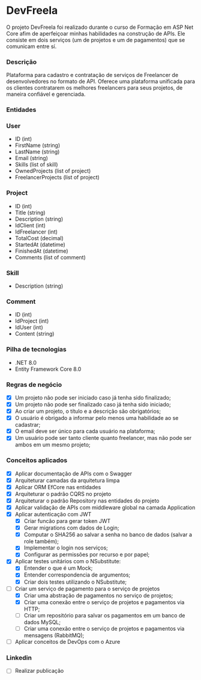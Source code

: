 # DevFreela

<p>O projeto DevFreela foi realizado durante o curso de Formação em ASP Net Core afim de aperfeiçoar minhas habilidades na construção de APIs. Ele consiste em dois serviços (um de projetos e um de pagamentos) que se comunicam entre sí. </p>

### Descrição
<p>Plataforma para cadastro e contratação de serviços de Freelancer de desenvolvedores no formato de API. Oferece uma plataforma unificada para os clientes contratarem os melhores freelancers para seus projetos, de maneira confiável e gerenciada.</p>

### Entidades

<h3>User</h3>

- ID (int)
- FirstName (string)
- LastName (string)
- Email (string)
- Skills (list of skill)
- OwnedProjects (list of project)
- FreelancerProjects (list of project)

<h3>Project</h3>

- ID (int)
- Title (string)
- Description (string)
- IdClient (int)
- IdFreelancer (int)
- TotalCost (decimal)
- StartedAt (datetime)
- FinishedAt (datetime)
- Comments (list of comment)

<h3>Skill</h3>

- Description (string)

<h3>Comment</h3>

- ID (int)
- IdProject (int)
- IdUser (int)
- Content (string)


### Pilha de tecnologias

- .NET 8.0
- Entity Framework Core 8.0

### Regras de negócio
- [x] Um projeto não pode ser iniciado caso já tenha sido finalizado;
- [x] Um projeto não pode ser finalizado caso já tenha sido iniciado;
- [x] Ao criar um projeto, o título e a descrição são obrigatórios;
- [x] O usuário é obrigado a informar pelo menos uma habilidade ao se cadastrar;
- [x] O email deve ser único para cada usuário na plataforma;
- [x] Um usuário pode ser tanto cliente quanto freelancer, mas não pode ser ambos em um mesmo projeto;

### Conceitos aplicados

- [x] Aplicar documentação de APIs com o Swagger
- [x] Arquiteturar camadas da arquitetura limpa
- [x] Aplicar ORM EfCore nas entidades
- [x] Arquiteturar o padrão CQRS no projeto
- [x] Arquiteturar o padrão Repository nas entidades do projeto
- [x] Aplicar validação de APIs com middleware global na camada Application
- [x] Aplicar autenticação com JWT
    - [x] Criar funcão para gerar token JWT
    - [x] Gerar migrations com dados de Login;
    - [x] Computar o SHA256 ao salvar a senha no banco de dados (salvar a role também);
    - [x] Implementar o login nos serviços;
    - [x] Configurar as permissões por recurso e por papel;
- [x] Aplicar testes unitários com o NSubstitute:
    - [x] Entender o que é um Mock;
    - [x] Entender correspondencia de argumentos;
    - [x] Criar dois testes utilizando o NSubstitute;
- [ ] Criar um serviço de pagamento para o serviço de projetos
    - [x] Criar uma abstração de pagamentos no serviço de projetos;
    - [x] Criar uma conexão entre o serviço de projetos e pagamentos via HTTP;
    - [ ] Criar um repositório para salvar os pagamentos em um banco de dados MySQL;
    - [ ] Criar uma conexão entre o serviço de projetos e pagamentos via mensagens (RabbitMQ);
- [ ] Aplicar conceitos de DevOps com o Azure

### Linkedin

- [ ] Realizar publicação
